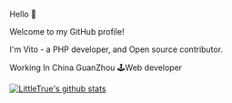 Hello 👋

Welcome to my GitHub profile!

I'm Vito - a PHP developer, and Open source contributor.

Working In China GuanZhou 🕹Web developer

[![LittleTrue's github stats](https://github-readme-stats.vercel.app/api?username=LittleTrue)](https://github.com/anuraghazra/github-readme-stats)
